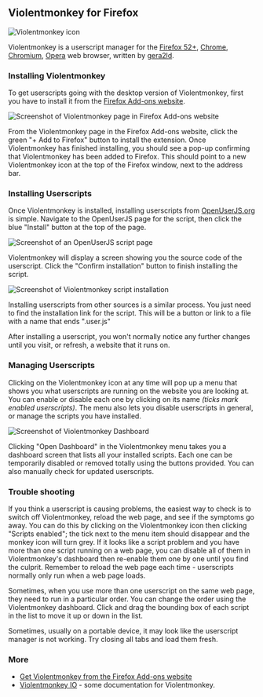 ## Violentmonkey for Firefox

![Violentmonkey icon][violentmonkeyIcon]

Violentmonkey is a userscript manager for the [Firefox 52+][firefox], [Chrome][chrome], [Chromium][chromium], [Opera][opera] web browser, written by [gera2ld][gera2ld].

### Installing Violentmonkey

To get userscripts going with the desktop version of Violentmonkey, first you have to install it from the [Firefox Add-ons website][firefoxAddons].

![Screenshot of Violentmonkey page in Firefox Add-ons website][firefoxAddonsScreenshot1]

From the Violentmonkey page in the Firefox Add-ons website, click the green "+ Add to Firefox" button to install the extension. Once Violentmonkey has finished installing, you should see a pop-up confirming that Violentmonkey has been added to Firefox. This should point to a new Violentmonkey icon at the top of the Firefox window, next to the address bar.

### Installing Userscripts

Once Violentmonkey is installed, installing userscripts from [OpenUserJS.org][oujs] is simple. Navigate to the OpenUserJS page for the script, then click the blue "Install" button at the top of the page.

![Screenshot of an OpenUserJS script page][oujsScriptPageScreenshot]

Violentmonkey will display a screen showing you the source code of the userscript. Click the "Confirm installation" button to finish installing the script.

![Screenshot of Violentmonkey script installation][violentmonkeyFirefoxScreenshot2]

Installing userscripts from other sources is a similar process. You just need to find the installation link for the script. This will be a button or link to a file with a name that ends ".user.js"

After installing a userscript, you won't normally notice any further changes until you visit, or refresh, a website that it runs on.

### Managing Userscripts

Clicking on the Violentmonkey icon at any time will pop up a menu that shows you what userscripts are running on the website you are looking at. You can enable or disable each one by clicking on its name *(ticks mark enabled userscripts)*. The menu also lets you disable userscripts in general, or manage the scripts you have installed.

![Screenshot of Violentmonkey Dashboard][violentmonkeyFirefoxScreenshot3]

Clicking "Open Dashboard" in the Violentmonkey menu takes you a dashboard screen that lists all your installed scripts. Each one can be temporarily disabled or removed totally using the buttons provided. You can also manually check for updated userscripts.

### Trouble shooting

If you think a userscript is causing problems, the easiest way to check is to switch off Violentmonkey, reload the web page, and see if the symptoms go away. You can do this by clicking on the Violentmonkey icon then clicking "Scripts enabled"; the tick next to the menu item should disappear and the monkey icon will turn grey. If it looks like a script problem and you have more than one script running on a web page, you can disable all of them in Violentmonkey's dashboard then re-enable them one by one until you find the culprit. Remember to reload the web page each time - userscripts normally only run when a web page loads.

Sometimes, when you use more than one userscript on the same web page, they need to run in a particular order. You can change the order using the Violentmonkey dashboard.  Click and drag the bounding box of each script in the list to move it up or down in the list.

Sometimes, usually on a portable device, it may look like the userscript manager is not working. Try closing all tabs and load them fresh.

### More

* [Get Violentmonkey from the Firefox Add-ons website][firefoxAddons]
* [Violentmonkey IO][violentmonkeyIO] - some documentation for Violentmonkey.

[githubFavicon]: https://assets-cdn.github.com/favicon.ico
[oujsFavicon]: https://raw.githubusercontent.com/wiki/OpenUserJS/OpenUserJS.org/images/favicon16.png
[oujs]: https://openuserjs.org/
[violentmonkeyIcon]: https://raw.githubusercontent.com/wiki/OpenUserJS/OpenUserJS.org/images/violentmonkey_icon.png "Violentmonkey"
[opera]: Opera
[chrome]: Chrome
[chromium]: Chromium
[firefox]: Firefox
[gera2ld]: https://github.com/gera2ld
[firefoxAddons]: https://addons.mozilla.org/firefox/addon/violentmonkey/
[firefoxAddonsScreenshot1]: https://raw.githubusercontent.com/wiki/OpenUserJS/OpenUserJS.org/images/violentmonkey_fi1.gif "Violentmonkey in the Opera Add-ons website"
[oujsScriptPageScreenshot]: https://raw.githubusercontent.com/wiki/OpenUserJS/OpenUserJS.org/images/openuserjs_script.gif "Ready to install a script"
[violentmonkeyFirefoxScreenshot2]: https://raw.githubusercontent.com/wiki/OpenUserJS/OpenUserJS.org/images/violentmonkey_fi3.gif "Installing a script"
[violentmonkeyFirefoxScreenshot3]: https://raw.githubusercontent.com/wiki/OpenUserJS/OpenUserJS.org/images/violentmonkey_fi4.png "Violentmonkey Dashboard"
[violentmonkeyIO]: https://violentmonkey.github.io/

